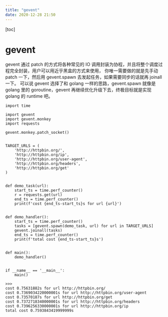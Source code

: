 ```yaml
---
title: "gevent"
date: 2020-12-28 21:50
---
```

[toc]



# gevent

gevent 通过 patch 的方式将各种常见的 IO 调用封装为协程，并且将整个调度过程完全封装，用户可以用近乎黑盒的方式来使用， 你唯一需要做的就是先手动 patch 一下，然后用 gevent.spawn 去发起任务，如果需要同步的话就再 joinall 一下。 可以说 gevent 选择了和 golang 一样的思路，gevent.spawn 就像是 golang 里的 goroutine，gevent 再继续优化升级下去，终极目标就是实现 golang 的 runtime 吧。



```
import time

import gevent
import gevent.monkey
import requests

gevent.monkey.patch_socket()


TARGET_URLS = (
    'http://httpbin.org/',
    'http://httpbin.org/ip',
    'http://httpbin.org/user-agent',
    'http://httpbin.org/headers',
    'http://httpbin.org/get'
)


def demo_task(url):
    start_ts = time.perf_counter()
    r = requests.get(url)
    end_ts = time.perf_counter()
    print(f'cost {end_ts-start_ts}s for url {url}')


def demo_handler():
    start_ts = time.perf_counter()
    tasks = [gevent.spawn(demo_task, url) for url in TARGET_URLS]
    gevent.joinall(tasks)
    end_ts = time.perf_counter()
    print(f'total cost {end_ts-start_ts}s')


def main():
    demo_handler()


if __name__ == '__main__':
    main()

>>>
cost 0.75631882s for url http://httpbin.org/
cost 0.7369034220000001s for url http://httpbin.org/user-agent
cost 0.73570187s for url http://httpbin.org/get
cost 0.7372718340000001s for url http://httpbin.org/headers
cost 0.7396256330000001s for url http://httpbin.org/ip
total cost 0.7593843419999999s
```

